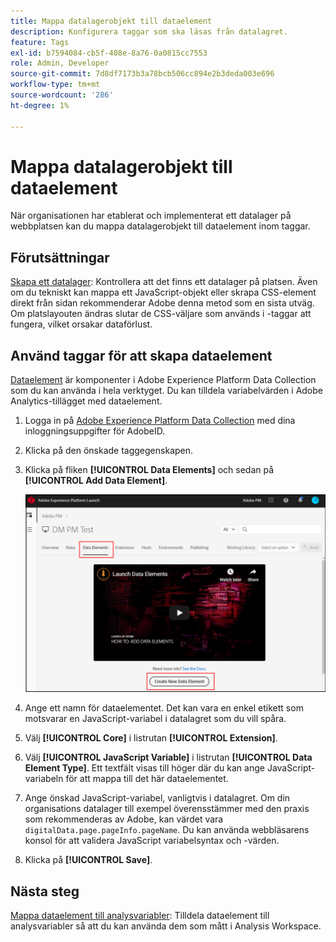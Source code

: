 ```yaml
---
title: Mappa datalagerobjekt till dataelement
description: Konfigurera taggar som ska läsas från datalagret.
feature: Tags
exl-id: b7594084-cb5f-408e-8a76-0a0815cc7553
role: Admin, Developer
source-git-commit: 7d8df7173b3a78bcb506cc894e2b3deda003e696
workflow-type: tm+mt
source-wordcount: '286'
ht-degree: 1%

---
```


# Mappa datalagerobjekt till dataelement

När organisationen har etablerat och implementerat ett datalager på webbplatsen kan du mappa datalagerobjekt till dataelement inom taggar.

## Förutsättningar

[Skapa ett datalager](../prepare/data-layer.md): Kontrollera att det finns ett datalager på platsen. Även om du tekniskt kan mappa ett JavaScript-objekt eller skrapa CSS-element direkt från sidan rekommenderar Adobe denna metod som en sista utväg. Om platslayouten ändras slutar de CSS-väljare som används i -taggar att fungera, vilket orsakar dataförlust.

## Använd taggar för att skapa dataelement

[Dataelement](https://experienceleague.adobe.com/docs/experience-platform/tags/ui/data-elements.html) är komponenter i Adobe Experience Platform Data Collection som du kan använda i hela verktyget. Du kan tilldela variabelvärden i Adobe Analytics-tillägget med dataelement.

1. Logga in på [Adobe Experience Platform Data Collection](https://experience.adobe.com/data-collection) med dina inloggningsuppgifter för AdobeID.
1. Klicka på den önskade taggegenskapen.
1. Klicka på fliken **[!UICONTROL Data Elements]** och sedan på **[!UICONTROL Add Data Element]**.

   ![skapa dataelement](assets/createelement.png)

1. Ange ett namn för dataelementet. Det kan vara en enkel etikett som motsvarar en JavaScript-variabel i datalagret som du vill spåra.
1. Välj **[!UICONTROL Core]** i listrutan **[!UICONTROL Extension]**.
1. Välj **[!UICONTROL JavaScript Variable]** i listrutan **[!UICONTROL Data Element Type]**. Ett textfält visas till höger där du kan ange JavaScript-variabeln för att mappa till det här dataelementet.
1. Ange önskad JavaScript-variabel, vanligtvis i datalagret. Om din organisations datalager till exempel överensstämmer med den praxis som rekommenderas av Adobe, kan värdet vara `digitalData.page.pageInfo.pageName`. Du kan använda webbläsarens konsol för att validera JavaScript variabelsyntax och -värden.
1. Klicka på **[!UICONTROL Save]**.

## Nästa steg

[Mappa dataelement till analysvariabler](elements-to-variable.md): Tilldela dataelement till analysvariabler så att du kan använda dem som mått i Analysis Workspace.
